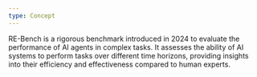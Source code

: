 ```yaml
---
type: Concept
---
```


RE-Bench is a rigorous benchmark introduced in 2024 to evaluate the performance of AI agents in complex tasks. It assesses the ability of AI systems to perform tasks over different time horizons, providing insights into their efficiency and effectiveness compared to human experts.
